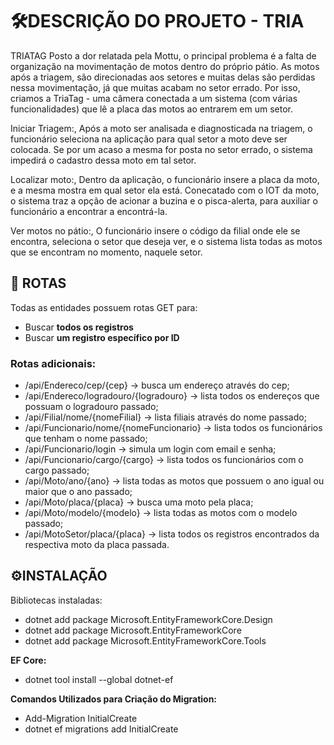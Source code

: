 # 🛠️DESCRIÇÃO DO PROJETO - TRIA #

TRIATAG
Posto a dor relatada pela Mottu, o principal problema é a falta de organização na movimentação de motos dentro do próprio pátio. As motos após a triagem, são direcionadas aos setores e muitas delas são perdidas nessa movimentação, já que muitas acabam no setor errado. Por isso, criamos a TriaTag - uma câmera conectada a um sistema (com várias funcionalidades) que lê a placa das motos ao entrarem em um setor. 

Iniciar Triagem:,
Após a moto ser analisada e diagnosticada na triagem, o funcionário seleciona na aplicação para qual setor a moto deve ser colocada. Se por um acaso a mesma for posta no setor errado, o sistema impedirá o cadastro dessa moto em tal setor. 

Localizar moto:,
Dentro da aplicação, o funcionário insere a placa da moto, e a mesma mostra em qual setor ela está. Conecatado com o IOT da moto, o sistema traz a opção de acionar a buzina e o pisca-alerta, para auxiliar o funcionário a encontrar a encontrá-la.

Ver motos no pátio:,
O funcionário insere o código da filial onde ele se encontra, seleciona o setor que deseja ver, e o sistema lista todas as motos que se encontram no momento, naquele setor.


## 📌 ROTAS

Todas as entidades possuem rotas GET para:
- Buscar **todos os registros**
- Buscar **um registro específico por ID**

### Rotas adicionais:
- /api/Endereco/cep/{cep} -> busca um endereço através do cep;
- /api/Endereco/logradouro/{logradouro} -> lista todos os endereços que possuam o logradouro passado;
- /api/Filial/nome/{nomeFilial} -> lista filiais através do nome passado;
- /api/Funcionario/nome/{nomeFuncionario} -> lista todos os funcionários que tenham o nome passado;
- /api/Funcionario/login -> simula um login com email e senha;
- /api/Funcionario/cargo/{cargo} -> lista todos os funcionários com o cargo passado;
- /api/Moto/ano/{ano} -> lista todas as motos que possuem o ano igual ou maior que o ano passado;
- /api/Moto/placa/{placa} -> busca uma moto pela placa;
- /api/Moto/modelo/{modelo} -> lista todas as motos com o modelo passado;
- /api/MotoSetor/placa/{placa} -> lista todos os registros encontrados da respectiva moto da placa passada.

## ⚙️INSTALAÇÃO ##
Bibliotecas instaladas:
- dotnet add package Microsoft.EntityFrameworkCore.Design
- dotnet add package Microsoft.EntityFrameworkCore
- dotnet add package Microsoft.EntityFrameworkCore.Tools

**EF Core:**
- dotnet tool install --global dotnet-ef

**Comandos Utilizados para Criação do Migration:**
- Add-Migration InitialCreate
- dotnet ef migrations add InitialCreate







